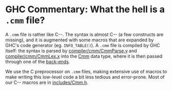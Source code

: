 # GHC Commentary: What the hell is a `.cmm` file?


A `.cmm` file is rather like C--.  The syntax is almost C-- (a few constructs are missing), and it is augmented with some macros that are expanded by GHC's code generator (eg. `INFO_TABLE()`).  A `.cmm` file is compiled by GHC itself: the syntax is parsed by [compiler/cmm/CmmParse.y](/trac/ghc/browser/ghc/compiler/cmm/CmmParse.y) and [compiler/cmm/CmmLex.x](/trac/ghc/browser/ghc/compiler/cmm/CmmLex.x) into the [Cmm](commentary/compiler/cmm-type) data type, where it is then passed through one of the [back-ends](commentary/compiler/backends).


We use the C preprocessor on `.cmm` files, making extensive use of macros to make writing this low-level code a bit less tedious and error-prone.  Most of our C-- macros are in [includes/Cmm.h](/trac/ghc/browser/ghc/includes/Cmm.h).
